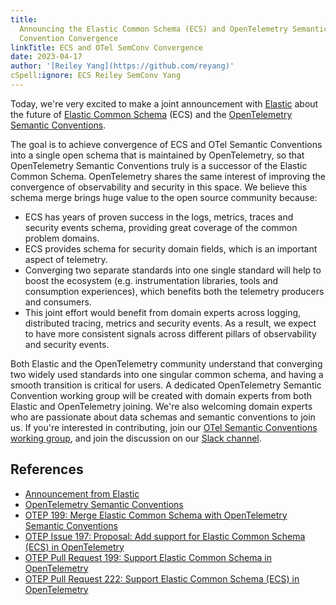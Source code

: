 ```yaml
---
title:
  Announcing the Elastic Common Schema (ECS) and OpenTelemetry Semantic
  Convention Convergence
linkTitle: ECS and OTel SemConv Convergence
date: 2023-04-17
author: '[Reiley Yang](https://github.com/reyang)'
cSpell:ignore: ECS Reiley SemConv Yang
---
```


Today, we're very excited to make a joint announcement with
[Elastic](https://www.elastic.co/) about the future of
[Elastic Common Schema](https://www.elastic.co/guide/en/ecs/current/ecs-reference.html)
(ECS) and the [OpenTelemetry Semantic Conventions][].

The goal is to achieve convergence of ECS and OTel Semantic Conventions into a
single open schema that is maintained by OpenTelemetry, so that OpenTelemetry
Semantic Conventions truly is a successor of the Elastic Common Schema.
OpenTelemetry shares the same interest of improving the convergence of
observability and security in this space. We believe this schema merge brings
huge value to the open source community because:

- ECS has years of proven success in the logs, metrics, traces and security
  events schema, providing great coverage of the common problem domains.
- ECS provides schema for security domain fields, which is an important aspect
  of telemetry.
- Converging two separate standards into one single standard will help to boost
  the ecosystem (e.g. instrumentation libraries, tools and consumption
  experiences), which benefits both the telemetry producers and consumers.
- This joint effort would benefit from domain experts across logging,
  distributed tracing, metrics and security events. As a result, we expect to
  have more consistent signals across different pillars of observability and
  security events.

Both Elastic and the OpenTelemetry community understand that converging two
widely used standards into one singular common schema, and having a smooth
transition is critical for users. A dedicated OpenTelemetry Semantic Convention
working group will be created with domain experts from both Elastic and
OpenTelemetry joining. We're also welcoming domain experts who are passionate
about data schemas and semantic conventions to join us. If you're interested in
contributing, join our
[OTel Semantic Conventions working group](https://github.com/open-telemetry/community#specification-sigs),
and join the discussion on our
[Slack channel](https://cloud-native.slack.com/archives/C041APFBYQP).

## References

- [Announcement from Elastic][]
- [OpenTelemetry Semantic Conventions][]
- [OTEP 199: Merge Elastic Common Schema with OpenTelemetry Semantic
  Conventions][]
- [OTEP Issue 197: Proposal: Add support for Elastic Common Schema (ECS) in
  OpenTelemetry][]
- [OTEP Pull Request 199: Support Elastic Common Schema in OpenTelemetry][]
- [OTEP Pull Request 222: Support Elastic Common Schema (ECS) in
  OpenTelemetry][]

[Announcement from Elastic]:
  https://elastic.co/blog/ecs-elastic-common-schema-otel-opentelemetry-announcement
[OpenTelemetry Semantic Conventions]: /docs/concepts/semantic-conventions/
[OTEP 199: Merge Elastic Common Schema with OpenTelemetry Semantic Conventions]:
  https://github.com/open-telemetry/oteps/blob/d02a3e2e75dc934fb38c5db88eb41fbe85730af4/text/0199-support-elastic-common-schema-in-opentelemetry.md
[OTEP Issue 197: Proposal: Add support for Elastic Common Schema (ECS) in OpenTelemetry]:
  https://github.com/open-telemetry/oteps/issues/197
[OTEP Pull Request 199: Support Elastic Common Schema in OpenTelemetry]:
  https://github.com/open-telemetry/oteps/pull/199
[OTEP Pull Request 222: Support Elastic Common Schema (ECS) in OpenTelemetry]:
  https://github.com/open-telemetry/oteps/pull/222
